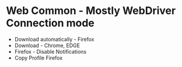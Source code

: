 # Web Common - Mostly WebDriver Connection mode

* Download automatically - Firefox
* Download - Chrome, EDGE
* Firefox - Disable Notifications
* Copy Profile Firefox
